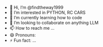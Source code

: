 - 👋 Hi, I’m @findtheway1999
- 👀 I’m interested in PYTHON, RC CARS
- 🌱 I’m currently learning how to code
- 💞️ I’m looking to collaborate on anything LLM
- 📫 How to reach me ...
- 😄 Pronouns:
- ⚡ Fun fact: ...

<!---
findtheway1999/findtheway1999 is a ✨ special ✨ repository because its `README.md` (this file) appears on your GitHub profile.
You can click the Preview link to take a look at your changes.
--->
